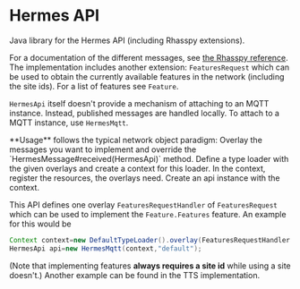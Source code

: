 # Hermes API

Java library for the Hermes API (including Rhasspy extensions).

For a documentation of the different messages, see <a href="https://rhasspy.readthedocs.io/en/latest/reference/#mqtt-api">the Rhasspy reference</a>.
The implementation includes another extension: `FeaturesRequest` which can be used to obtain the currently available features in the
network (including the site ids). For a list of features see `Feature`.

`HermesApi` itself doesn't provide a mechanism of attaching to an MQTT instance. Instead, published messages are handled locally. To attach to a
MQTT instance, use `HermesMqtt`.
<p>
**Usage** follows the typical network object paradigm: Overlay the messages you want to implement and override the `HermesMessage#received(HermesApi)`
method. Define a type loader with the given overlays and create a context for this loader. In the context, register the resources, the overlays need.
Create an api instance with the context.

This API defines one overlay `FeaturesRequestHandler` of `FeaturesRequest` which can be used to implement the `Feature.Features`
feature. An example for this would be

```java
Context context=new DefaultTypeLoader().overlay(FeaturesRequestHandler.class).createContext();
HermesApi api=new HermesMqtt(context,"default");
```

(Note that implementing features **always requires a site id** while using a site doesn't.)
Another example can be found in the TTS implementation.


